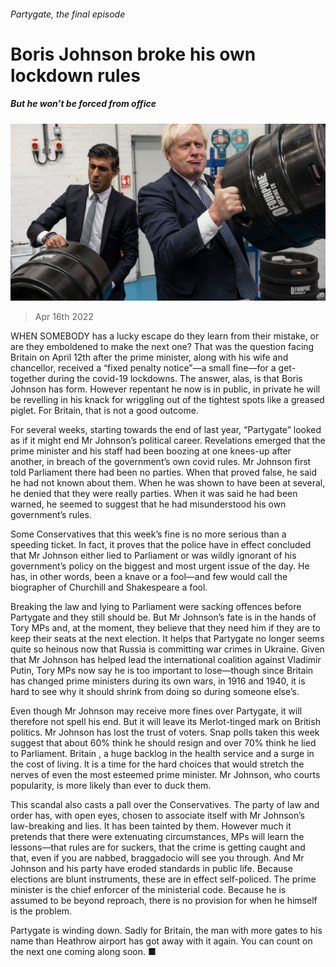 ###### Partygate, the final episode

# Boris Johnson broke his own lockdown rules 

##### But he won’t be forced from office 

![image](images/20220416_ldp004.jpg) 

> Apr 16th 2022 

WHEN SOMEBODY has a lucky escape do they learn from their mistake, or are they emboldened to make the next one? That was the question facing Britain on April 12th after the prime minister, along with his wife and chancellor, received a “fixed penalty notice”—a small fine—for a get-together during the covid-19 lockdowns. The answer, alas, is that Boris Johnson has form. However repentant he now is in public, in private he will be revelling in his knack for wriggling out of the tightest spots like a greased piglet. For Britain, that is not a good outcome.

For several weeks, starting towards the end of last year, “Partygate” looked as if it might end Mr Johnson’s political career. Revelations emerged that the prime minister and his staff had been boozing at one knees-up after another, in breach of the government’s own covid rules. Mr Johnson first told Parliament there had been no parties. When that proved false, he said he had not known about them. When he was shown to have been at several, he denied that they were really parties. When it was said he had been warned, he seemed to suggest that he had misunderstood his own government’s rules.


Some Conservatives  that this week’s fine is no more serious than a speeding ticket. In fact, it proves that the police have in effect concluded that Mr Johnson either lied to Parliament or was wildly ignorant of his government’s policy on the biggest and most urgent issue of the day. He has, in other words, been a knave or a fool—and few would call the biographer of Churchill and Shakespeare a fool.

Breaking the law and lying to Parliament were sacking offences before Partygate and they still should be. But Mr Johnson’s fate is in the hands of Tory MPs and, at the moment, they believe that they need him if they are to keep their seats at the next election. It helps that Partygate no longer seems quite so heinous now that Russia is committing war crimes in Ukraine. Given that Mr Johnson has helped lead the international coalition against Vladimir Putin, Tory MPs now say he is too important to lose—though since Britain has changed prime ministers during its own wars, in 1916 and 1940, it is hard to see why it should shrink from doing so during someone else’s.

Even though Mr Johnson may receive more fines over Partygate, it will therefore not spell his end. But it will leave its Merlot-tinged mark on British politics. Mr Johnson has lost the trust of voters. Snap polls taken this week suggest that about 60% think he should resign and over 70% think he lied to Parliament. Britain , a huge backlog in the health service and a surge in the cost of living. It is a time for the hard choices that would stretch the nerves of even the most esteemed prime minister. Mr Johnson, who courts popularity, is more likely than ever to duck them.

This scandal also casts a pall over the Conservatives. The party of law and order has, with open eyes, chosen to associate itself with Mr Johnson’s law-breaking and lies. It has been tainted by them. However much it pretends that there were extenuating circumstances, MPs will learn the lessons—that rules are for suckers, that the crime is getting caught and that, even if you are nabbed, braggadocio will see you through. And Mr Johnson and his party have eroded standards in public life. Because elections are blunt instruments, these are in effect self-policed. The prime minister is the chief enforcer of the ministerial code. Because he is assumed to be beyond reproach, there is no provision for when he himself is the problem.

Partygate is winding down. Sadly for Britain, the man with more gates to his name than Heathrow airport has got away with it again. You can count on the next one coming along soon. ■

